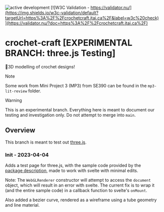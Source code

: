 ![active development](https://img.shields.io/badge/active%20dev-yes-brightgreen.svg)
[![W3C Validation - https://validator.nu/](https://img.shields.io/w3c-validation/default?targetUrl=https%3A%2F%2Fcrochetcraft.jtai.ca%2F&label=w3c%20check)](https://validator.nu/?doc=https%3A%2F%2Fcrochetcraft.jtai.ca%2F)
# crochet-craft \[EXPERIMENTAL BRANCH: three.js Testing\]
🧶3D modelling of crochet designs!

> [!NOTE]
> Some work from Mini Project 3 (MP3) from SE390 can be found in the `mp3-lit-review` folder. 

> [!WARNING]
> This is an experimental branch. Everything here is meant to document our testing and investigation only.
> Do not attempt to merge into `main`.

## Overview

This branch is meant to test out [three.js](https://threejs.org/). 

### Init - 2023-04-04
Adds a test page for three.js, with the sample code provided by the [package description](https://yarnpkg.com/package?name=three), made to work with svelte with minimal edits.

Note: The `WebGLRenderer` constructor will attempt to access the `document` object, which will result in an error with svelte. The current fix is to wrap it (and the entire sample code) in a callback function to svelte's `onMount`.

Also added a bezier curve, rendered as a wireframe using a tube geometry and line material. 

